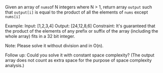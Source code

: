 Given an array of `nums`of N integers where N > 1, return array `output` such that `output[i]` is equal to the product of all the elements of `nums` except `nums[i]` 

Example:
Input:  [1,2,3,4]
Output: [24,12,8,6]
Constraint: It's guaranteed that the product of the elements of any prefix or suffix of the array (including the whole array) fits in a 32 bit integer.

Note: Please solve it without division and in O(n).

Follow up:
Could you solve it with constant space complexity? (The output array does not count as extra space for the purpose of space complexity analysis.)